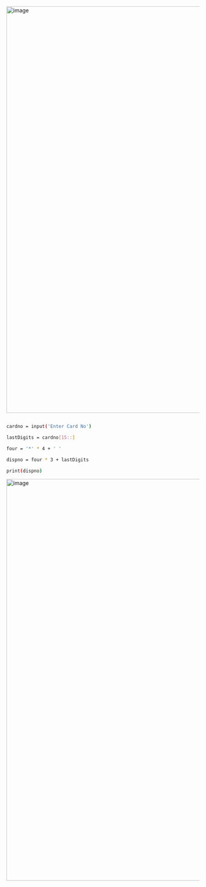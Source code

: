 <img width="1060" alt="image" src="https://github.com/user-attachments/assets/2a454e20-67ee-47e0-b8ed-2a2c996f1d2c" />

```sh

cardno = input('Enter Card No')

lastDigits = cardno[15::]

four = '*' * 4 + ' '

dispno = four * 3 + lastDigits

print(dispno)
```
<img width="1047" alt="image" src="https://github.com/user-attachments/assets/d4de2be7-a9a3-4540-af9a-7b7d16bb0057" />
